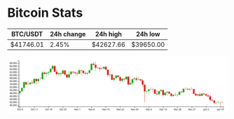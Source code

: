 # Bitcoin Stats

BTC/USDT|24h change|24h high|24h low|
|---|---|---|---|
|$41746.01|2.45%|$42627.66|$39650.00|

<img src="./chart.svg">
